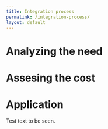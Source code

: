 ```yaml
---
title: Integration process
permalink: /integration-process/
layout: default
---
```

# Analyzing the need

# Assesing the cost

# Application
Test text to be seen.
